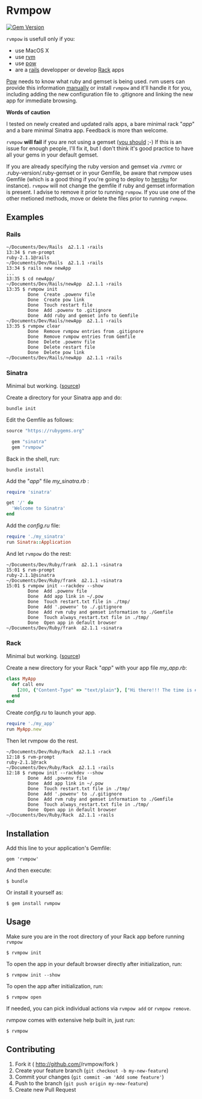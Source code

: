 # Rvmpow

[![Gem Version](https://badge.fury.io/rb/rvmpow.svg)](http://badge.fury.io/rb/rvmpow)

`rvmpow` is usefull only if you:

- use MacOS X
- use [rvm](http://rvm.io)
- use [pow](http://pow.cx)
- are a [rails](http://rubyonrails.org/) developper or develop [Rack](https://rack.github.io/) apps

[Pow](http://pow.cx) needs to know what ruby and gemset is being used. rvm users can provide this information [manually](http://rvm.io/integration/pow) or install `rvmpow` and it'll handle it for you, including adding the new configuration file to .gitignore and linking the new app for immediate browsing.

**Words of caution**

I tested on newly created and updated rails apps, a bare minimal rack "*app*" and a bare minimal Sinatra app. Feedback is more than welcome.

`rvmpow` **will fail** if you are not using a gemset ([you should](https://rvm.io/gemsets) ;-) If this is an issue for enough people, I'll fix it, but I don't think it's good practice to have all your gems in your default gemset.

If you are already specifying the ruby version and gemset via .rvmrc or .ruby-version/.ruby-gemset or in your Gemfile, be aware that rvmpow uses Gemfile (which is a good thing  if you're going to deploy to [heroku](https://www.heroku.com/) for instance). `rvmpow` will not change the gemfile if ruby and gemset information is present. I advise to remove it prior to running `rvmpow`. If you use one of the other metioned methods, move or delete the files prior to running `rvmpow`.

## Examples

### Rails

```
~/Documents/Dev/Rails  ∆2.1.1 ›rails
13:34 $ rvm-prompt
ruby-2.1.1@rails
~/Documents/Dev/Rails  ∆2.1.1 ›rails
13:34 $ rails new newApp
...
13:35 $ cd newApp/
~/Documents/Dev/Rails/newApp  ∆2.1.1 ›rails
13:35 $ rvmpow init
        Done  Create .powenv file
        Done  Create pow link
        Done  Touch restart file
        Done  Add .powenv to .gitignore
        Done  Add ruby and gemset info to Gemfile
~/Documents/Dev/Rails/newApp  ∆2.1.1 ›rails
13:35 $ rvmpow clear
        Done  Remove rvmpow entries from .gitignore
        Done  Remove rvmpow entries from Gemfile
        Done  Delete .powenv file
        Done  Delete restart file
        Done  Delete pow link
~/Documents/Dev/Rails/newApp  ∆2.1.1 ›rails
```

### Sinatra

Minimal but working. ([source](http://rubylearning.com/blog/a-quick-introduction-to-rack/))

Create a directory for your Sinatra app and do:

```
bundle init
```

Edit the Gemfile as follows:

```ruby
source "https://rubygems.org"

  gem "sinatra"
  gem "rvmpow"
```

Back in the shell, run:

```
bundle install
```

Add the "*app*" file *my_sinatra.rb* :

```ruby
require 'sinatra'

get '/' do
  'Welcome to Sinatra'
end
```

Add the *config.ru* file:

```ruby
require './my_sinatra'
run Sinatra::Application
```

And let `rvmpow` do the rest:

```
~/Documents/Dev/Ruby/frank  ∆2.1.1 ›sinatra
15:01 $ rvm-prompt
ruby-2.1.1@sinatra
~/Documents/Dev/Ruby/frank  ∆2.1.1 ›sinatra
15:01 $ rvmpow init --rackdev --show
        Done  Add .powenv file
        Done  Add app link in ~/.pow
        Done  Touch restart.txt file in ./tmp/
        Done  Add '.powenv' to ./.gitignore
        Done  Add rvm ruby and gemset information to ./Gemfile
        Done  Touch always_restart.txt file in ./tmp/
        Done  Open app in default browser
~/Documents/Dev/Ruby/frank  ∆2.1.1 ›sinatra
```

### Rack

Minimal but working. ([source](http://rubylearning.com/blog/a-quick-introduction-to-rack/))

Create a new directory for your Rack "*app*" with your app file *my_app.rb*:

```ruby
class MyApp
  def call env
    [200, {"Content-Type" => "text/plain"}, ["Hi there!!! The time is #{Time.now}"]]
  end
end
```

Create *config.ru* to launch your app.

```ruby
require './my_app'
run MyApp.new
```

Then let rvmpow do the rest.

```
~/Documents/Dev/Ruby/Rack  ∆2.1.1 ›rack
12:18 $ rvm-prompt
ruby-2.1.1@rack
~/Documents/Dev/Ruby/Rack  ∆2.1.1 ›rails
12:18 $ rvmpow init --rackdev --show
        Done  Add .powenv file
        Done  Add app link in ~/.pow
        Done  Touch restart.txt file in ./tmp/
        Done  Add '.powenv' to ./.gitignore
        Done  Add rvm ruby and gemset information to ./Gemfile
        Done  Touch always_restart.txt file in ./tmp/
        Done  Open app in default browser
~/Documents/Dev/Ruby/Rack  ∆2.1.1 ›rails
```

## Installation

Add this line to your application's Gemfile:

```
gem 'rvmpow'
```

And then execute:

```
$ bundle
```

Or install it yourself as:

```
$ gem install rvmpow
```

## Usage

Make sure you are in the root directory of your Rack app before running `rvmpow`

```
$ rvmpow init
```

To open the app in your default browser directly after initialization, run:


```
$ rvmpow init --show
```

To open the app after initialization, run:

```
$ rvmpow open
```

If needed, you can pick individual actions via `rvmpow add` or `rvmpow remove`.

rvmpow comes with extensive help built in, just run:

```
$ rvmpow
```

## Contributing

1. Fork it ( http://github.com/<my-github-username>/rvmpow/fork )
2. Create your feature branch (`git checkout -b my-new-feature`)
3. Commit your changes (`git commit -am 'Add some feature'`)
4. Push to the branch (`git push origin my-new-feature`)
5. Create new Pull Request
